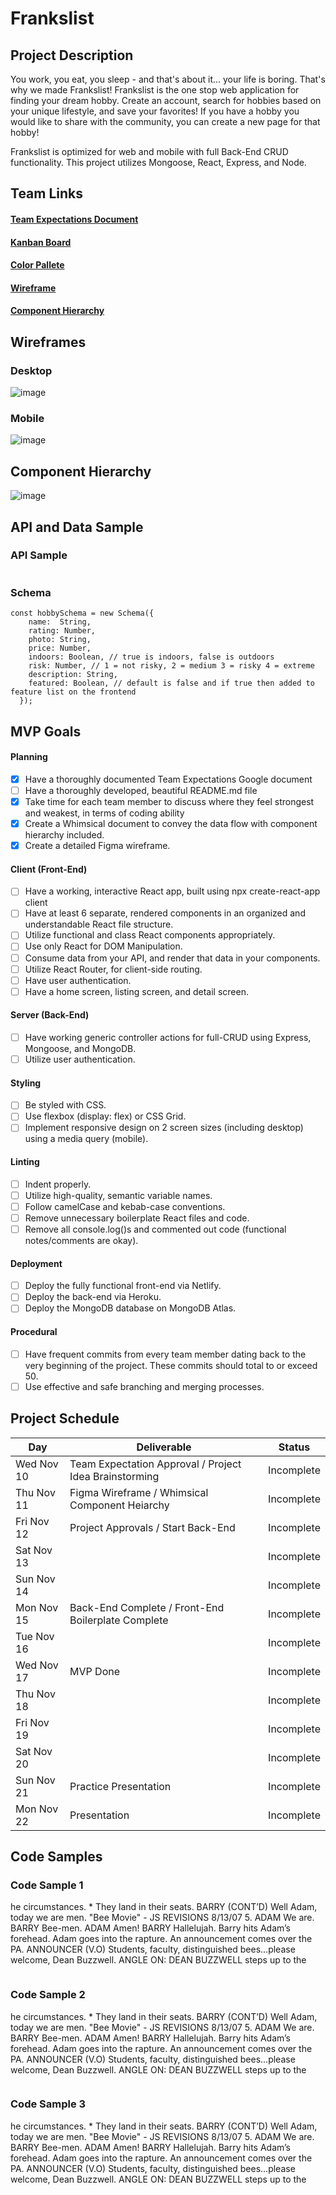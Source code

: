 # Frankslist

## Project Description

You work, you eat, you sleep - and that's about it... your life is boring. That's why we made Frankslist! Frankslist is the one stop web application for finding your dream hobby. Create an account, search for hobbies based on your unique lifestyle, and save your favorites! If you have a hobby you would like to share with the community, you can create a new page for that hobby!

Frankslist is optimized for web and mobile with full Back-End CRUD functionality. This project utilizes Mongoose, React, Express, and Node.

## Team Links

#### [Team Expectations Document](https://docs.google.com/document/d/1lDEXQ5Pm8ikYYdFSdEGdje6UNx6RS4BT0ljwfC3IXt4/edit)

#### [Kanban Board](https://trello.com/b/0nZGq3K3/tasks#)

#### [Color Pallete](https://coolors.co/ccd5ae-e9edc9-fefae0-faedcd-d4a37d-f9d150-f6c117-1f1f1f)

#### [Wireframe](https://www.figma.com/file/cVfhtMqJMW5fyUCsVsDBpH/frankslist---WireFrame?node-id=0%3A1)

#### [Component Hierarchy](https://whimsical.com/project-3-component-hierarchy-GCXHbyVzbsU1NDhVJqskgQ)

## Wireframes

### Desktop

![image](https://user-images.githubusercontent.com/89525025/141539662-0dbb0157-83e5-4bc5-a7d1-57918ab395d8.png)

### Mobile

![image](https://user-images.githubusercontent.com/89525025/141540750-3155c928-172b-4acd-8b06-865324e4f054.png)

## Component Hierarchy

![image](https://user-images.githubusercontent.com/89525025/141538449-e190ae99-b975-41c5-a001-7f4d1eafc715.png)

## API and Data Sample

### API Sample

```

```

### Schema

```
const hobbySchema = new Schema({
    name:  String,
    rating: Number,
    photo: String,
    price: Number,
    indoors: Boolean, // true is indoors, false is outdoors
    risk: Number, // 1 = not risky, 2 = medium 3 = risky 4 = extreme
    description: String,
    featured: Boolean, // default is false and if true then added to feature list on the frontend
  });

```

## MVP Goals

#### Planning

- [x] Have a thoroughly documented Team Expectations Google document
- [ ] Have a thoroughly developed, beautiful README.md file
- [x] Take time for each team member to discuss where they feel strongest and weakest, in terms of coding ability
- [x] Create a Whimsical document to convey the data flow with component hierarchy included.
- [x] Create a detailed Figma wireframe.

#### Client (Front-End)

- [ ] Have a working, interactive React app, built using npx create-react-app client
- [ ] Have at least 6 separate, rendered components in an organized and understandable React file structure.
- [ ] Utilize functional and class React components appropriately.
- [ ] Use only React for DOM Manipulation.
- [ ] Consume data from your API, and render that data in your components.
- [ ] Utilize React Router, for client-side routing.
- [ ] Have user authentication.
- [ ] Have a home screen, listing screen, and detail screen.

#### Server (Back-End)

- [ ] Have working generic controller actions for full-CRUD using Express, Mongoose, and MongoDB.
- [ ] Utilize user authentication.

#### Styling

- [ ] Be styled with CSS.
- [ ] Use flexbox (display: flex) or CSS Grid.
- [ ] Implement responsive design on 2 screen sizes (including desktop) using a media query (mobile).

#### Linting

- [ ] Indent properly.
- [ ] Utilize high-quality, semantic variable names.
- [ ] Follow camelCase and kebab-case conventions.
- [ ] Remove unnecessary boilerplate React files and code.
- [ ] Remove all console.log()s and commented out code (functional notes/comments are okay).

#### Deployment

- [ ] Deploy the fully functional front-end via Netlify.
- [ ] Deploy the back-end via Heroku.
- [ ] Deploy the MongoDB database on MongoDB Atlas.

#### Procedural

- [ ] Have frequent commits from every team member dating back to the very beginning of the project. These commits should total to or exceed 50.
- [ ] Use effective and safe branching and merging processes.

## Project Schedule

| Day        | Deliverable                                            | Status     |
| ---------- | ------------------------------------------------------ | ---------- |
| Wed Nov 10 | Team Expectation Approval / Project Idea Brainstorming | Incomplete |
| Thu Nov 11 | Figma Wireframe / Whimsical Component Heiarchy         | Incomplete |
| Fri Nov 12 | Project Approvals / Start Back-End                     | Incomplete |
| Sat Nov 13 |                                                        | Incomplete |
| Sun Nov 14 |                                                        | Incomplete |
| Mon Nov 15 | Back-End Complete / Front-End Boilerplate Complete     | Incomplete |
| Tue Nov 16 |                                                        | Incomplete |
| Wed Nov 17 | MVP Done                                               | Incomplete |
| Thu Nov 18 |                                                        | Incomplete |
| Fri Nov 19 |                                                        | Incomplete |
| Sat Nov 20 |                                                        | Incomplete |
| Sun Nov 21 | Practice Presentation                                  | Incomplete |
| Mon Nov 22 | Presentation                                           | Incomplete |

## Code Samples

### Code Sample 1

he circumstances. \* They land in their seats. BARRY (CONT’D) Well Adam, today we are men. "Bee Movie" - JS REVISIONS 8/13/07 5. ADAM We are. BARRY Bee-men. ADAM Amen! BARRY Hallelujah. Barry hits Adam’s forehead. Adam goes into the rapture. An announcement comes over the PA. ANNOUNCER (V.O) Students, faculty, distinguished bees...please welcome, Dean Buzzwell. ANGLE ON: DEAN BUZZWELL steps up to the

```

```

### Code Sample 2

he circumstances. \* They land in their seats. BARRY (CONT’D) Well Adam, today we are men. "Bee Movie" - JS REVISIONS 8/13/07 5. ADAM We are. BARRY Bee-men. ADAM Amen! BARRY Hallelujah. Barry hits Adam’s forehead. Adam goes into the rapture. An announcement comes over the PA. ANNOUNCER (V.O) Students, faculty, distinguished bees...please welcome, Dean Buzzwell. ANGLE ON: DEAN BUZZWELL steps up to the

```

```

### Code Sample 3

he circumstances. \* They land in their seats. BARRY (CONT’D) Well Adam, today we are men. "Bee Movie" - JS REVISIONS 8/13/07 5. ADAM We are. BARRY Bee-men. ADAM Amen! BARRY Hallelujah. Barry hits Adam’s forehead. Adam goes into the rapture. An announcement comes over the PA. ANNOUNCER (V.O) Students, faculty, distinguished bees...please welcome, Dean Buzzwell. ANGLE ON: DEAN BUZZWELL steps up to the

```

```
